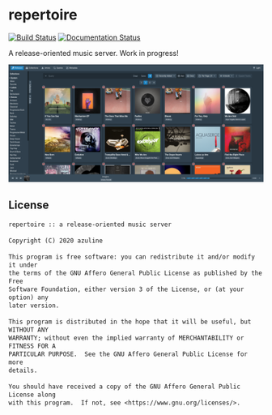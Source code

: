 # repertoire

[![Build Status](https://travis-ci.org/azuline/repertoire.svg?branch=master)](https://travis-ci.org/azuline/repertoire)
[![Documentation Status](https://readthedocs.org/projects/repertoire/badge/?version=latest)](https://repertoire.readthedocs.io/en/latest/?badge=latest)

A release-oriented music server. Work in progress!

![example](_github/example.png)

## License

```
repertoire :: a release-oriented music server

Copyright (C) 2020 azuline

This program is free software: you can redistribute it and/or modify it under
the terms of the GNU Affero General Public License as published by the Free
Software Foundation, either version 3 of the License, or (at your option) any
later version.

This program is distributed in the hope that it will be useful, but WITHOUT ANY
WARRANTY; without even the implied warranty of MERCHANTABILITY or FITNESS FOR A
PARTICULAR PURPOSE.  See the GNU Affero General Public License for more
details.

You should have received a copy of the GNU Affero General Public License along
with this program.  If not, see <https://www.gnu.org/licenses/>.
```

